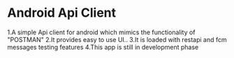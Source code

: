 # Android Api Client
1.A simple Api client for android which mimics the functionality of "POSTMAN"
2.It provides easy to use UI..
3.It is loaded with restapi and fcm messages testing features 
4.This app is still in development phase
